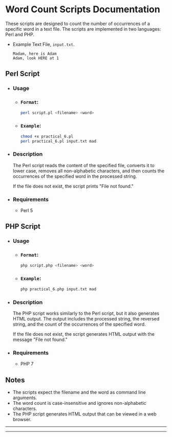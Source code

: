 # Word Count Scripts Documentation

These scripts are designed to count the number of occurrences of a specific word in a text file. The scripts are implemented in two languages: Perl and PHP.

- Example Text File, `input.txt`.
    ```text
    Madam, here is Adam
    Adam, look HERE at 1
    ```

## Perl Script

- ### Usage

    - ### `Format`:

        ```bash
        perl script.pl <filename> <word>
        ```

    - ### `Example`:

        ```bash
        chmod +x practical_6.pl
        perl practical_6.pl input.txt mad
        ```

- ### Description

    The Perl script reads the content of the specified file, converts it to lower case, removes all non-alphabetic characters, and then counts the occurrences of the specified word in the processed string.

    If the file does not exist, the script prints "File not found."

- ### Requirements

    - Perl 5

## PHP Script

- ### Usage

    - ### `Format`:

        ```bash
        php script.php <filename> <word>
        ```

    - ### `Example`:

        ```bash
        php practical_6.php input.txt mad
        ```

- ### Description

    The PHP script works similarly to the Perl script, but it also generates HTML output. The output includes the processed string, the reversed string, and the count of the occurrences of the specified word.

    If the file does not exist, the script generates HTML output with the message "File not found."

- ### Requirements

    - PHP 7

## Notes

- The scripts expect the filename and the word as command line arguments.
- The word count is case-insensitive and ignores non-alphabetic characters.
- The PHP script generates HTML output that can be viewed in a web browser.

---
---